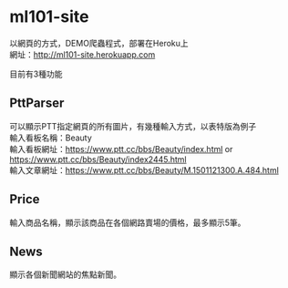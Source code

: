 # ml101-site
以網頁的方式，DEMO爬蟲程式，部署在Heroku上  
網址：http://ml101-site.herokuapp.com  
  
目前有3種功能
   
## PttParser  
可以顯示PTT指定網頁的所有圖片，有幾種輸入方式，以表特版為例子  
輸入看板名稱：Beauty  
輸入看板網址：https://www.ptt.cc/bbs/Beauty/index.html  or  https://www.ptt.cc/bbs/Beauty/index2445.html  
輸入文章網址：https://www.ptt.cc/bbs/Beauty/M.1501121300.A.484.html  
## Price  
輸入商品名稱，顯示該商品在各個網路賣場的價格，最多顯示5筆。  
## News  
顯示各個新聞網站的焦點新聞。